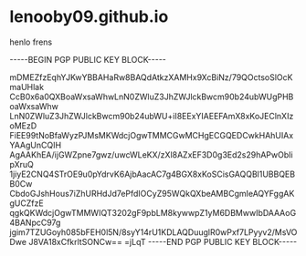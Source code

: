# lenooby09.github.io

henlo frens


-----BEGIN PGP PUBLIC KEY BLOCK-----

mDMEZfzEqhYJKwYBBAHaRw8BAQdAtkzXAMHx9XcBiNz/79QOctsoSlOcKmaUHlak
CcB0x6a0QXBoaWxsaWhwLnN0ZWluZ3JhZWJlckBwcm90b24ubWUgPHBoaWxsaWhw
LnN0ZWluZ3JhZWJlckBwcm90b24ubWU+iI8EExYIAEEFAmX8xKoJEClnXIzoMEzD
FiEE99tNoBfaWyzPJMsMKWdcjOgwTMMCGwMCHgECGQEDCwkHAhUIAxYAAgUnCQIH
AgAAKhEA/ijGWZpne7gwz/uwcWLeKX/zXl8AZxEF3D0g3Ed2s29hAPwObIipXruQ
1jiyE2CNQ4STrOE9u0pYdrvK6AjbAacAC7g4BGX8xKoSCisGAQQBl1UBBQEBB0Cw
CbdoGJshHous7iZhURHdJd7ePfdIOCyZ95WQkQXbeAMBCgmIeAQYFggAKgUCZfzE
qgkQKWdcjOgwTMMWIQT3202gF9pbLM8kywwpZ1yM6DBMwwIbDAAAoG4BANpcC97g
jgim7TZUGoyh085bFEH0l5N/8syY14rU1KDLAQDuuglR0wPxf7LPyyv2/MsVODwe
J8VA18xCfkrltSONCw==
=jLqT
-----END PGP PUBLIC KEY BLOCK-----
